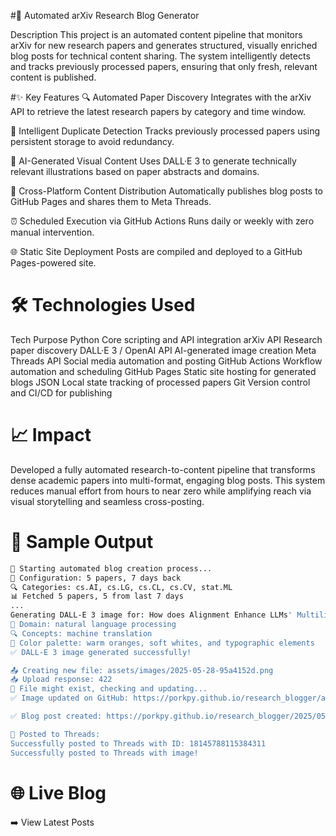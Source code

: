 #🧠 Automated arXiv Research Blog Generator

Description
This project is an automated content pipeline that monitors arXiv for new research papers and generates structured, visually enriched blog posts for technical content sharing. The system intelligently detects and tracks previously processed papers, ensuring that only fresh, relevant content is published.

#✨ Key Features
🔍 Automated Paper Discovery
Integrates with the arXiv API to retrieve the latest research papers by category and time window.

🧠 Intelligent Duplicate Detection
Tracks previously processed papers using persistent storage to avoid redundancy.

🎨 AI-Generated Visual Content
Uses DALL·E 3 to generate technically relevant illustrations based on paper abstracts and domains.

🚀 Cross-Platform Content Distribution
Automatically publishes blog posts to GitHub Pages and shares them to Meta Threads.

⏰ Scheduled Execution via GitHub Actions
Runs daily or weekly with zero manual intervention.

🌐 Static Site Deployment
Posts are compiled and deployed to a GitHub Pages-powered site.

# 🛠 Technologies Used
Tech	Purpose
Python	Core scripting and API integration
arXiv API	Research paper discovery
DALL·E 3 / OpenAI API	AI-generated image creation
Meta Threads API	Social media automation and posting
GitHub Actions	Workflow automation and scheduling
GitHub Pages	Static site hosting for generated blogs
JSON	Local state tracking of processed papers
Git	Version control and CI/CD for publishing

# 📈 Impact
Developed a fully automated research-to-content pipeline that transforms dense academic papers into multi-format, engaging blog posts. This system reduces manual effort from hours to near zero while amplifying reach via visual storytelling and seamless cross-posting.

# 🧪 Sample Output
```bash
🚀 Starting automated blog creation process...
📝 Configuration: 5 papers, 7 days back
🔍 Categories: cs.AI, cs.LG, cs.CL, cs.CV, stat.ML
📊 Fetched 5 papers, 5 from last 7 days
...
Generating DALL-E 3 image for: How does Alignment Enhance LLMs' Multilingual Capa...
🎨 Domain: natural language processing
🔍 Concepts: machine translation
🎨 Color palette: warm oranges, soft whites, and typographic elements
✅ DALL-E 3 image generated successfully!

📤 Creating new file: assets/images/2025-05-28-95a4152d.png
📥 Upload response: 422
🔄 File might exist, checking and updating...
✅ Image updated on GitHub: https://porkpy.github.io/research_blogger/assets/images/2025-05-28-95a4152d.png

✅ Blog post created: https://porkpy.github.io/research_blogger/2025/05/28/95a4152d/

🧵 Posted to Threads:
Successfully posted to Threads with ID: 18145788115384311
Successfully posted to Threads with image!
```

# 🌐 Live Blog
➡️ View Latest Posts



